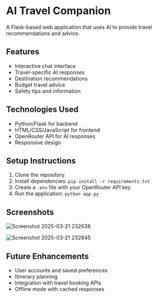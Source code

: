 # AI Travel Companion

A Flask-based web application that uses AI to provide travel recommendations and advice.

## Features
- Interactive chat interface
- Travel-specific AI responses
- Destination recommendations
- Budget travel advice
- Safety tips and information

## Technologies Used
- Python/Flask for backend
- HTML/CSS/JavaScript for frontend
- OpenRouter API for AI responses
- Responsive design

## Setup Instructions
1. Clone the repository
2. Install dependencies: `pip install -r requirements.txt`
3. Create a `.env` file with your OpenRouter API key
4. Run the application: `python app.py`

## Screenshots

![Screenshot 2025-03-21 232638](https://github.com/user-attachments/assets/03e00dc6-dc48-46b1-9136-a45620838dc9)

![Screenshot 2025-03-21 232645](https://github.com/user-attachments/assets/cda6c3a7-6899-454d-b9d6-93499c7b80b7)


## Future Enhancements
- User accounts and saved preferences
- Itinerary planning
- Integration with travel booking APIs
- Offline mode with cached responses
